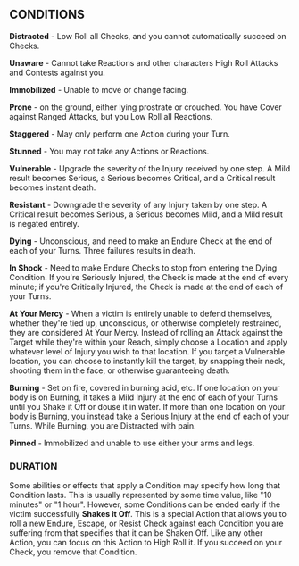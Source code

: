## CONDITIONS

**Distracted** - Low Roll all Checks, and you cannot automatically succeed on Checks.

**Unaware** - Cannot take Reactions and other characters High Roll Attacks and Contests against you.

**Immobilized** - Unable to move or change facing.

**Prone** - on the ground, either lying prostrate or crouched. You have Cover against Ranged Attacks, but you Low Roll all Reactions.

**Staggered** - May only perform one Action during your Turn.

**Stunned** - You may not take any Actions or Reactions.

**Vulnerable** - Upgrade the severity of the Injury received by one step. A Mild result becomes Serious, a Serious becomes Critical, and a Critical result becomes instant death.

**Resistant** - Downgrade the severity of any Injury taken by one step. A Critical result becomes Serious, a Serious becomes Mild, and a Mild result is negated entirely.

**Dying** - Unconscious, and need to make an Endure Check at the end of each of your Turns. Three failures results in death.

**In Shock** - Need to make Endure Checks to stop from entering the Dying Condition. If you're Seriously Injured, the Check is made at the end of every minute; if you're Critically Injured, the Check is made at the end of each of your Turns.

**At Your Mercy** -  When a victim is entirely unable to defend themselves, whether they're tied up, unconscious, or otherwise completely restrained, they are considered At Your Mercy. Instead of rolling an Attack against the Target while they're within your Reach, simply choose a Location and apply whatever level of Injury you wish to that location. If you target a Vulnerable location, you can choose to instantly kill the target, by snapping their neck, shooting them in the face, or otherwise guaranteeing death.

**Burning** - Set on fire, covered in burning acid, etc. If one location on your body is on Burning, it takes a Mild Injury at the end of each of your Turns until you Shake it Off or douse it in water. If more than one location on your body is Burning, you instead take a Serious Injury at the end of each of your Turns. While Burning, you are Distracted with pain.

**Pinned** - Immobilized and unable to use either your arms and legs.

### DURATION

Some abilities or effects that apply a Condition may specify how long that Condition lasts. This is usually represented by some time value, like "10 minutes" or "1 hour". However, some Conditions can be ended early if the victim successfully **Shakes it Off**. This is a special Action that allows you to roll a new Endure, Escape, or Resist Check against each Condition you are suffering from that specifies that it can be Shaken Off. Like any other Action, you can focus on this Action to High Roll it. If you succeed on your Check, you remove that Condition.
